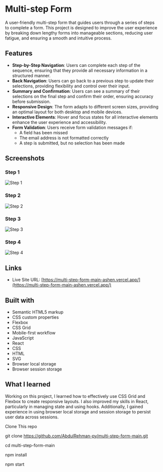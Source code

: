 # Multi-step Form

A user-friendly multi-step form that guides users through a series of steps to complete a form. This project is designed to improve the user experience by breaking down lengthy forms into manageable sections, reducing user fatigue, and ensuring a smooth and intuitive process.

## Features

- **Step-by-Step Navigation**: Users can complete each step of the sequence, ensuring that they provide all necessary information in a structured manner.
- **Back Navigation**: Users can go back to a previous step to update their selections, providing flexibility and control over their input.
- **Summary and Confirmation**: Users can see a summary of their selections on the final step and confirm their order, ensuring accuracy before submission.
- **Responsive Design**: The form adapts to different screen sizes, providing an optimal layout for both desktop and mobile devices.
- **Interactive Elements**: Hover and focus states for all interactive elements enhance the user experience and accessibility.
- **Form Validation**: Users receive form validation messages if:
  - A field has been missed
  - The email address is not formatted correctly
  - A step is submitted, but no selection has been made

## Screenshots

### Step 1
![Step 1](../screenshots/active-states-step-1.jpg)

### Step 2
![Step 2](../screenshots/active-states-step-2.jpg)

### Step 3
![Step 3](../screenshots/active-states-step-3.jpg)

### Step 4
![Step 4](../screenshots/active-states-step-4.jpg)

## Links

- Live Site URL: [https://multi-step-form-main-ashen.vercel.app/](https://multi-step-form-main-ashen.vercel.app/)

## Built with

- Semantic HTML5 markup
- CSS custom properties
- Flexbox
- CSS Grid
- Mobile-first workflow
- JavaScript
- React
- CSS
- HTML
- SVG
- Browser local storage
- Browser session storage

## What I learned

Working on this project, I learned how to effectively use CSS Grid and Flexbox to create responsive layouts. I also improved my skills in React, particularly in managing state and using hooks. Additionally, I gained experience in using browser local storage and session storage to persist user data across sessions.


Clone This repo

git clone https://github.com/AbdulRehman-py/multi-step-form-main.git

cd multi-step-form-main

npm install

npm start